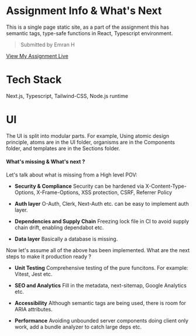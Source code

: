 # Assignment Info & What's Next

This is a single page static site, as a part of the assignment this has semantic tags, type-safe functions in React, Typescript environment.

> Submitted by Emran H

[View My Assignment Live](https://zarla-website.vercel.app/)

# Tech Stack

Next.js, Typescript, Tailwind-CSS, Node.js runtime

# UI

The UI is split into modular parts. For example, Using atomic design principle, atoms are in the UI folder, organisms are in the Components folder, and templates are in the Sections folder.

#### What's missing & What's next ?

Let's talk about what is missing from a High level POV:

- **Security & Compliance**
  Security can be hardened via X-Content-Type-Options, X-Frame-Options, XSS protection, CSRF, Referrer Policy

- **Auth layer**
  O-Auth, Clerk, Next-Auth etc. can be easy to implement auth layer.

- **Dependencies and Supply Chain**
  Freezing lock file in CI to avoid supply chain drift, enabling dependabot etc.

- **Data layer**
  Basically a database is missing.

Now let's assume all of the above has been implemented. What are the next steps to make it production ready ?

- **Unit Testing**
  Comprehensive testing of the pure funcitons. For example: Vitest, Jest etc.

- **SEO and Analytics**
  Fill in the metadata, next-sitemap, Google Analytics etc.

- **Accessibility**
  Although semantic tags are being used, there is room for ARIA attributes.

- **Performance**
  Avoiding unbounded server components doing client only work, add a bundle analyzer to catch large deps etc.
